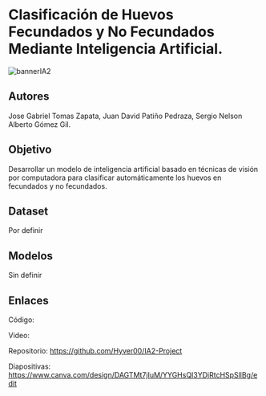 # Clasificación de Huevos Fecundados y No Fecundados Mediante Inteligencia Artificial.

![bannerIA2](https://github.com/user-attachments/assets/e0d2d6ac-1d57-4d26-9c62-9aa76bd8182c)

## Autores
Jose Gabriel Tomas Zapata, Juan David Patiño Pedraza, Sergio Nelson Alberto Gómez Gil.

## Objetivo
Desarrollar un modelo de inteligencia artificial basado en técnicas de visión por computadora para clasificar automáticamente los huevos en fecundados y no fecundados.

## Dataset
Por definir

## Modelos
Sin definir

## Enlaces
Código:

Video:

Repositorio: https://github.com/Hyver00/IA2-Project

Diapositivas: https://www.canva.com/design/DAGTMt7jIuM/YYGHsQI3YDjRtcHSpSllBg/edit
